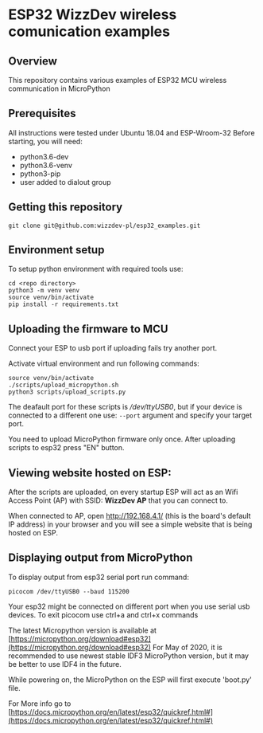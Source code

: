 # ESP32 WizzDev wireless comunication examples #
 
## Overview

This repository contains various examples of ESP32 MCU wireless communication in MicroPython

## Prerequisites ###
All instructions were tested under Ubuntu 18.04 and ESP-Wroom-32
Before starting, you will need:
- python3.6-dev
- python3.6-venv
- python3-pip
- user added to dialout group

## Getting this repository

    git clone git@github.com:wizzdev-pl/esp32_examples.git

## Environment setup
To setup python environment with required tools use:
```
cd <repo directory>
python3 -m venv venv
source venv/bin/activate
pip install -r requirements.txt
```
## Uploading the firmware to MCU
Connect your ESP to usb port if uploading fails try another port.

Activate virtual environment and run following commands:
```
source venv/bin/activate
./scripts/upload_micropython.sh
python3 scripts/upload_scripts.py

```
The deafault port for these scripts is  */dev/ttyUSB0*, but if your device is connected to a different one use: `--port` argument and specify your target port.

You need to upload MicroPython firmware only once. After uploading scripts to esp32 press "EN" button.

## Viewing website hosted on ESP:

After the scripts are uploaded, on every startup ESP will act as an Wifi Access Point (AP) with SSID: **WizzDev AP** that you can connect to. 

When connected to AP, open http://192.168.4.1/  (this is the board's default IP address)
in your browser and you will see a simple website that is being hosted on ESP. 


## Displaying output from MicroPython
To display output from esp32 serial port run command:
```
picocom /dev/ttyUSB0 --baud 115200

```
Your esp32 might be connected on different port when you use serial usb devices. 
To exit picocom use ctrl+a and ctrl+x commands 


The latest Micropython version is available at [https://micropython.org/download#esp32](https://micropython.org/download#esp32)
For May of 2020, it is recommended to use newest stable IDF3 MicroPython version, but it may be better to use IDF4 in the future.

While powering on, the MicroPython on the ESP will first execute 'boot.py' file. 

For More info go to [https://docs.micropython.org/en/latest/esp32/quickref.html#](https://docs.micropython.org/en/latest/esp32/quickref.html#)

